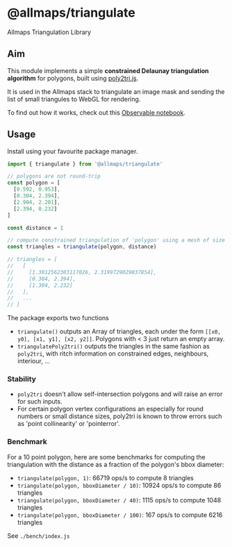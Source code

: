 # @allmaps/triangulate

Allmaps Triangulation Library

## Aim

This module implements a simple **constrained Delaunay triangulation algorithm** for polygons, built using [poly2tri.js](https://github.com/r3mi/poly2tri.js).

It is used in the Allmaps stack to triangulate an image mask and sending the list of small triangules to WebGL for rendering.

To find out how it works, check out this [Observable notebook](https://observablehq.com/d/199e169d58f0bf0d).

## Usage

Install using your favourite package manager.

```js
import { triangulate } from '@allmaps/triangulate'

// polygons are not round-trip
const polygon = [
  [0.592, 0.953],
  [0.304, 2.394],
  [2.904, 2.201],
  [2.394, 0.232]
]

const distance = 1

// compute constrained triangulation of 'polygon' using a mesh of size 'distance'
const triangles = triangulate(polygon, distance)

// triangles = [
//   [
//     [1.3012562303117026, 2.3199729029037854],
//     [0.304, 2.394],
//     [1.304, 2.232]
//   ],
//   ...
// ]
```

The package exports two functions

- `triangulate()` outputs an Array of triangles, each under the form `[[x0, y0], [x1, y1], [x2, y2]]`. Polygons with < 3 just return an empty array.
- `triangulatePoly2tri()` outputs the triangles in the same fashion as `poly2tri`, with ritch information on constrained edges, neighbours, interiour, ...

### Stability

- `poly2tri` doesn't allow self-intersection polygons and will raise an error for such inputs.
- For certain polygon vertex configurations an especially for round numbers or small distance sizes, poly2tri is known to throw errors such as 'point collinearity' or 'pointerror'.

### Benchmark

For a 10 point polygon, here are some benchmarks for computing the triangulation with the distance as a fraction of the polygon's bbox diameter:

- `triangulate(polygon, 1)`: 66719 ops/s to compute 8 triangles
- `triangulate(polygon, bboxDiameter / 10)`: 10924 ops/s to compute 86 triangles
- `triangulate(polygon, bboxDiameter / 40)`: 1115 ops/s to compute 1048 triangles
- `triangulate(polygon, bboxDiameter / 100)`: 167 ops/s to compute 6216 triangles

See `./bench/index.js`
